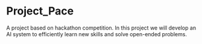 # Project_Pace
A project based on hackathon competition. In this project we will develop an AI system to efficiently learn new skills and solve open-ended problems.
